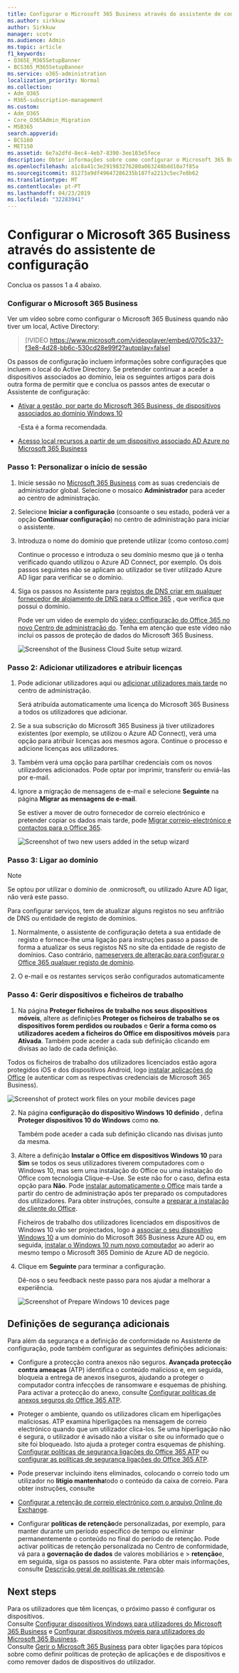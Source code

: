 ```yaml
---
title: Configurar o Microsoft 365 Business através do assistente de configuração
ms.author: sirkkuw
author: Sirkkuw
manager: scotv
ms.audience: Admin
ms.topic: article
f1_keywords:
- O365E_M365SetupBanner
- BCS365_M365SetupBanner
ms.service: o365-administration
localization_priority: Normal
ms.collection:
- Adm_O365
- M365-subscription-management
ms.custom:
- Adm_O365
- Core_O365Admin_Migration
- MSB365
search.appverid:
- BCS160
- MET150
ms.assetid: 6e7a2dfd-8ec4-4eb7-8390-3ee103e5fece
description: Obter informações sobre como configurar o Microsoft 365 Business, concluindo os quatro passos.
ms.openlocfilehash: a1c8a41c3e291983276280a063248bdd10a7f85a
ms.sourcegitcommit: 81273a9df49647286235b187fa2213c5ec7e8b62
ms.translationtype: MT
ms.contentlocale: pt-PT
ms.lasthandoff: 04/23/2019
ms.locfileid: "32283941"
---
```

# <a name="set-up-microsoft-365-business-by-using-the-setup-wizard"></a>Configurar o Microsoft 365 Business através do assistente de configuração

Conclua os passos 1 a 4 abaixo.
  
### <a name="set-up-microsoft-365-business"></a>Configurar o Microsoft 365 Business

Ver um vídeo sobre como configurar o Microsoft 365 Business quando não tiver um local, Active Directory:
  
> [!VIDEO https://www.microsoft.com/videoplayer/embed/0705c337-f3e8-4d28-bb6c-530cd28e99f2?autoplay=false]
  
Os passos de configuração incluem informações sobre configurações que incluem o local do Active Directory. Se pretender continuar a aceder a dispositivos associados ao domínio, leia os seguintes artigos para dois outra forma de permitir que e conclua os passos antes de executar o Assistente de configuração:
  
- [Ativar a gestão, por parte do Microsoft 365 Business, de dispositivos associados ao domínio Windows 10](manage-windows-devices.md)
    
    -Esta é a forma recomendada.
    
- [Acesso local recursos a partir de um dispositivo associado AD Azure no Microsoft 365 Business](access-resources.md)
    
### <a name="step-1-personalize-sign-in"></a>Passo 1: Personalizar o início de sessão

1. Inicie sessão no [Microsoft 365 Business](https://portal.microsoft.com) com as suas credenciais de administrador global. Selecione o mosaico **Administrador** para aceder ao centro de administração. 
    
2. Selecione **Iniciar a configuração** (consoante o seu estado, poderá ver a opção **Continuar configuração**) no centro de administração para iniciar o assistente. 
    
3. Introduza o nome do domínio que pretende utilizar (como contoso.com)
    
    Continue o processo e introduza o seu domínio mesmo que já o tenha verificado quando utilizou o Azure AD Connect, por exemplo. Os dois passos seguintes não se aplicam ao utilizador se tiver utilizado Azure AD ligar para verificar se o domínio.
    
4. Siga os passos no Assistente para [registos de DNS criar em qualquer fornecedor de alojamento de DNS para o Office 365](https://support.office.com/article/7b7b075d-79f9-4e37-8a9e-fb60c1d95166) , que verifica que possui o domínio. 
    
    Pode ver um vídeo de exemplo do [vídeo: configuração do Office 365 no novo Centro de administração do](https://support.office.com/article/a8c2002a-34bc-4ab3-93d8-9b5156c48bf8). Tenha em atenção que este vídeo não inclui os passos de proteção de dados do Microsoft 365 Business.
    
    ![Screenshot of the Business Cloud Suite setup wizard.](media/3c4fd40c-2de1-4a87-8ee0-78d3928c7bb7.png)
  
### <a name="step-2-add-users-and-assign-licenses"></a>Passo 2: Adicionar utilizadores e atribuir licenças

1. Pode adicionar utilizadores aqui ou [adicionar utilizadores mais tarde](add-users-m365b.md) no centro de administração. 
    
    Será atribuída automaticamente uma licença do Microsoft 365 Business a todos os utilizadores que adicionar.
    
2. Se a sua subscrição do Microsoft 365 Business já tiver utilizadores existentes (por exemplo, se utilizou o Azure AD Connect), verá uma opção para atribuir licenças aos mesmos agora. Continue o processo e adicione licenças aos utilizadores.
    
3. Também verá uma opção para partilhar credenciais com os novos utilizadores adicionados. Pode optar por imprimir, transferir ou enviá-las por e-mail.
    
4. Ignore a migração de mensagens de e-mail e selecione **Seguinte** na página **Migrar as mensagens de e-mail**. 
    
    Se estiver a mover de outro fornecedor de correio electrónico e pretender copiar os dados mais tarde, pode [Migrar correio-electrónico e contactos para o Office 365](https://support.office.com/article/a3e3bddb-582e-4133-8670-e61b9f58627e).
    
    ![Screenshot of two new users added in the setup wizard](media/8f729967-5c65-4ceb-b737-18119db40564.png)
  
### <a name="step-3-connect-your-domain"></a>Passo 3: Ligar ao domínio

> [!NOTE]
> Se optou por utilizar o domínio de .onmicrosoft, ou utilizado Azure AD ligar, não verá este passo. 
  
Para configurar serviços, tem de atualizar alguns registos no seu anfitrião de DNS ou entidade de registo de domínios.
  
1. Normalmente, o assistente de configuração deteta a sua entidade de registo e fornece-lhe uma ligação para instruções passo a passo de forma a atualizar os seus registos NS no site da entidade de registo de domínios. Caso contrário, [nameservers de alteração para configurar o Office 365 qualquer registo de domínio](https://support.office.com/article/a8b487a9-2a45-4581-9dc4-5d28a47010a2).
    
2. O e-mail e os restantes serviços serão configurados automaticamente
    
### <a name="step-4-manage-devices-and-work-files"></a>Passo 4: Gerir dispositivos e ficheiros de trabalho

1. Na página **Proteger ficheiros de trabalho nos seus dispositivos móveis**, altere as definições **Proteger os ficheiros de trabalho se os dispositivos forem perdidos ou roubados** e **Gerir a forma como os utilizadores acedem a ficheiros do Office em dispositivos móveis** para **Ativada**. Também pode aceder a cada sub definição clicando em divisas ao lado de cada definição.
  
  Todos os ficheiros de trabalho dos utilizadores licenciados estão agora protegidos iOS e dos dispositivos Android, logo [instalar aplicações do Office](set-up-mobile-devices.md) (e autenticar com as respectivas credenciais de Microsoft 365 Business). 
  
  ![Screenshot of protect work files on your mobile devices page](media/3139a9aa-6228-4e74-8166-c6a886d7319f.PNG)
  
2. Na página **configuração do dispositivo Windows 10 definido** , defina **Proteger dispositivos 10 do Windows** como **no**.
  
   Também pode aceder a cada sub definição clicando nas divisas junto da mesma.
  
3. Altere a definição **Instalar o Office em dispositivos Windows 10** para **Sim** se todos os seus utilizadores tiverem computadores com o Windows 10, mas sem uma instalação do Office ou uma instalação do Office com tecnologia Clique-e-Use. Se este não for o caso, defina esta opção para **Não**. Pode [instalar automaticamente o Office](auto-install-or-uninstall-office.md) mais tarde a partir do centro de administração após ter preparado os computadores dos utilizadores. Para obter instruções, consulte a [preparar a instalação de cliente do Office](prepare-for-office-client-deployment.md).
  
    Ficheiros de trabalho dos utilizadores licenciados em dispositivos de Windows 10 vão ser projectados, logo a [associar o seu dispositivo Windows 10](set-up-windows-devices.md) a um domínio do Microsoft 365 Business Azure AD ou, em seguida, [instalar o Windows 10 num novo computador](https://support.office.com/article/c654bd23-d256-4ac7-8fba-0c993bf5a771.aspx) ao aderir ao mesmo tempo o Microsoft 365 Domínio de Azure AD de negócio. 
  
4. Clique em **Seguinte** para terminar a configuração. 
  
    Dê-nos o seu feedback neste passo para nos ajudar a melhorar a experiência.
  
    ![Screenshot of Prepare Windows 10 devices page](media/bff701c1-48a3-44f4-aa95-9d959d57c85b.PNG)
  
## <a name="additional-security-settings"></a>Definições de segurança adicionais

Para além da segurança e a definição de conformidade no Assistente de configuração, pode também configurar as seguintes definições adicionais:
  
- Configure a protecção contra anexos não seguros. **Avançada protecção contra ameaças** (ATP) identifica o conteúdo malicioso e, em seguida, bloqueia a entrega de anexos inseguros, ajudando a proteger o computador contra infecções de ransomware e esquemas de phishing. Para activar a protecção do anexo, consulte [Configurar políticas de anexos seguros do Office 365 ATP](https://support.office.com/article/078eb946-819a-4e13-8673-fe0c0ad3a775#setpolicy).
    
- Proteger o ambiente, quando os utilizadores clicam em hiperligações maliciosas. ATP examina hiperligações na mensagem de correio electrónico quando que um utilizador clica-los. Se uma hiperligação não é segura, o utilizador é avisado não a visitar o site ou informado que o site foi bloqueado. Isto ajuda a proteger contra esquemas de phishing. [Configurar políticas de segurança ligações do Office 365 ATP](https://support.office.com/article/bdd5372d-775e-4442-9c1b-609627b94b5d#reveddefaultscc) ou [configurar as políticas de segurança ligações do Office 365 ATP](https://support.office.com/article/bdd5372d-775e-4442-9c1b-609627b94b5d#addemailpolscc).
    
- Pode preservar incluindo itens eliminados, colocando o correio todo um utilizador no **litígio mantenha**todo o conteúdo da caixa de correio. Para obter instruções, consulte 
- [Configurar a retenção de correio electrónico com o arquivo Online do Exchange](security-features.md#set-up-email-retention-with-exchange-online-archiving).
    
- Configurar **políticas de retenção**de personalizadas, por exemplo, para manter durante um período específico de tempo ou eliminar permanentemente o conteúdo no final do período de retenção. Pode activar políticas de retenção personalizada no Centro de conformidade, vá para a **governação de dados** de valores mobiliários e \> **retenção**e, em seguida, siga os passos no assistente. Para obter mais informações, consulte [Descrição geral de políticas de retenção](https://support.office.com/article/5e377752-700d-4870-9b6d-12bfc12d2423).
    
## <a name="next-steps"></a>Next steps

Para os utilizadores que têm licenças, o próximo passo é configurar os dispositivos.<br/> Consulte [Configurar dispositivos Windows para utilizadores do Microsoft 365 Business](set-up-windows-devices.md) e [Configurar dispositivos móveis para utilizadores do Microsoft 365 Business](set-up-mobile-devices.md). <br/>Consulte [Gerir o Microsoft 365 Business](manage.md) para obter ligações para tópicos sobre como definir políticas de proteção de aplicações e de dispositivos e como remover dados de dispositivos do utilizador. 
  


